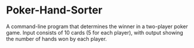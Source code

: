 # Poker-Hand-Sorter
A command-line program that determines the winner in a two-player poker game. Input consists of 10 cards (5 for each player), with output showing the number of hands won by each player.
